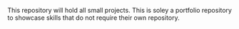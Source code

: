 This repository will hold all small projects. This is soley a portfolio repository to showcase
skills that do not require their own repository.

